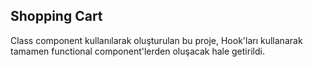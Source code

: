 ## Shopping Cart


Class component kullanılarak oluşturulan bu proje, Hook'ları kullanarak tamamen functional component'lerden oluşacak hale getirildi.

